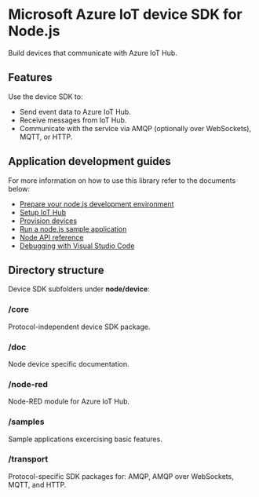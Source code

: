 # Microsoft Azure IoT device SDK for Node.js

Build devices that communicate with Azure IoT Hub.

## Features

Use the device SDK to:
* Send event data to Azure IoT Hub.
* Receive messages from IoT Hub.
* Communicate with the service via AMQP (optionally over WebSockets), MQTT, or HTTP.

## Application development guides
For more information on how to use this library refer to the documents below:
- [Prepare your node.js development environment](../../doc/get_started/node-devbox-setup.md)
- [Setup IoT Hub](../../doc/setup_iothub.md)
- [Provision devices](../../doc/manage_iot_hub.md)
- [Run a node.js sample application](../../doc/get_started/node-run-sample.md)
- [Node API reference](http://azure.github.io/azure-iot-sdks/node/api_reference/azure-iot-device/1.0.5/index.html)
- [Debugging with Visual Studio Code](../../doc/get_started/node-debug-vscode.md)

## Directory structure

Device SDK subfolders under **node/device**:

### /core

Protocol-independent device SDK package.

### /doc

Node device specific documentation.

### /node-red

Node-RED module for Azure IoT Hub.

### /samples

Sample applications excercising basic features.

### /transport

Protocol-specific SDK packages for: AMQP, AMQP over WebSockets, MQTT, and HTTP.
